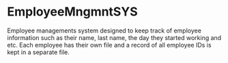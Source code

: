 # EmployeeMngmntSYS
Employee managements system designed to keep track of employee information such as their name, last name, the day they started working and etc. Each employee has their own file and a record of all employee IDs is kept in a separate file. 
